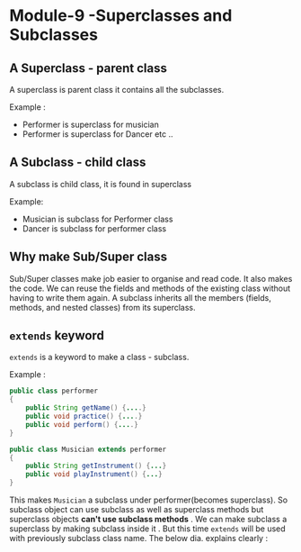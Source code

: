 # Module-9 -Superclasses and Subclasses

## A Superclass - parent class 

A superclass is parent class it contains all the subclasses. 

Example :
- Performer is superclass for musician 
- Performer is superclass for Dancer 
etc ..

## A Subclass - child class 

A subclass is child class, it is found in superclass 

Example: 

- Musician is subclass for Performer class 
- Dancer is subclass for performer class 

## Why make Sub/Super class 

Sub/Super classes make job easier to organise and read code. It also makes the code. We can reuse the fields and methods of the existing class without having to write them again. A subclass inherits all the members (fields, methods, and nested classes) from its superclass.

## `extends` keyword

`extends` is a keyword to make a class - subclass. 

Example :

```java
public class performer
{
    public String getName() {....}
    public void practice() {....} 
    public void perform() {....}
}

public class Musician extends performer
{
    public String getInstrument() {...}
    public void playInstrument() {...}
}
```

This makes `Musician` a subclass under performer(becomes superclass). So subclass object can use subclass as well as superclass methods but superclass objects **can't use subclass methods** . We can make subclass a superclass by making subclass inside it . But this time `extends`  will be used with previously subclass class name. The below dia. explains clearly : 


